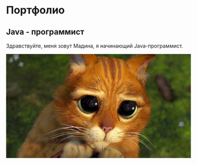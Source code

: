 # Портфолио

## Java - программист

Здравствуйте, меня зовут Мадина, я начинающий Java-программист.

![alt text](1678782812_papik-pro-p-kot-iz-shreka-s-bolshimi-glazami-risunok-37.jpg)